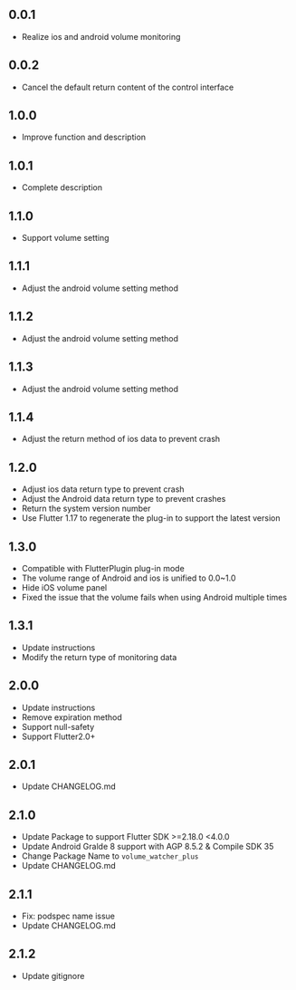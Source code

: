 ## 0.0.1
* Realize ios and android volume monitoring

## 0.0.2
* Cancel the default return content of the control interface

## 1.0.0
* Improve function and description

## 1.0.1
* Complete description

## 1.1.0
* Support volume setting

## 1.1.1
* Adjust the android volume setting method

## 1.1.2
* Adjust the android volume setting method

## 1.1.3
* Adjust the android volume setting method

## 1.1.4
* Adjust the return method of ios data to prevent crash

## 1.2.0
* Adjust ios data return type to prevent crash
* Adjust the Android data return type to prevent crashes
* Return the system version number
* Use Flutter 1.17 to regenerate the plug-in to support the latest version

## 1.3.0
* Compatible with FlutterPlugin plug-in mode
* The volume range of Android and ios is unified to 0.0~1.0
* Hide iOS volume panel
* Fixed the issue that the volume fails when using Android multiple times

## 1.3.1
* Update instructions
* Modify the return type of monitoring data

## 2.0.0
* Update instructions
* Remove expiration method
* Support null-safety
* Support Flutter2.0+

## 2.0.1
* Update CHANGELOG.md

## 2.1.0
* Update Package to support Flutter SDK >=2.18.0 <4.0.0
* Update Android Gralde 8 support with AGP 8.5.2 & Compile SDK 35
* Change Package Name to `volume_watcher_plus`
* Update CHANGELOG.md

## 2.1.1
* Fix: podspec name issue
* Update CHANGELOG.md

## 2.1.2
* Update gitignore